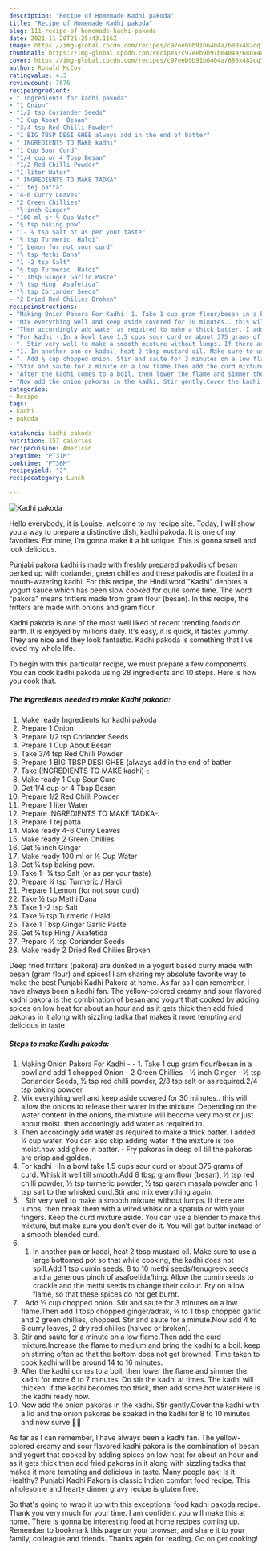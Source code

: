 ```yaml
---
description: "Recipe of Homemade Kadhi pakoda"
title: "Recipe of Homemade Kadhi pakoda"
slug: 111-recipe-of-homemade-kadhi-pakoda
date: 2021-11-20T21:25:43.116Z
image: https://img-global.cpcdn.com/recipes/c97eeb9b91b6404a/680x482cq70/kadhi-pakoda-recipe-main-photo.jpg
thumbnail: https://img-global.cpcdn.com/recipes/c97eeb9b91b6404a/680x482cq70/kadhi-pakoda-recipe-main-photo.jpg
cover: https://img-global.cpcdn.com/recipes/c97eeb9b91b6404a/680x482cq70/kadhi-pakoda-recipe-main-photo.jpg
author: Ronald McCoy
ratingvalue: 4.3
reviewcount: 7676
recipeingredient:
- " Ingredients for kadhi pakoda"
- "1 Onion"
- "1/2 tsp Coriander Seeds"
- "1 Cup About  Besan"
- "3/4 tsp Red Chilli Powder"
- "1 BIG TBSP DESI GHEE always add in the end of batter"
- " INGREDIENTS TO MAKE kadhi"
- "1 Cup Sour Curd"
- "1/4 cup or 4 Tbsp Besan"
- "1/2 Red Chilli Powder"
- "1 liter Water"
- " INGREDIENTS TO MAKE TADKA"
- "1 tej patta"
- "4-6 Curry Leaves"
- "2 Green Chillies"
- "½ inch Ginger"
- "100 ml or ½ Cup Water"
- "¼ tsp baking pow"
- "1- ¾ tsp Salt or as per your taste"
- "¼ tsp Turmeric  Haldi"
- "1 Lemon for not sour curd"
- "½ tsp Methi Dana"
- "1 -2 tsp Salt"
- "½ tsp Turmeric  Haldi"
- "1 Tbsp Ginger Garlic Paste"
- "¼ tsp Hing  Asafetida"
- "½ tsp Coriander Seeds"
- "2 Dried Red Chilies Broken"
recipeinstructions:
- "Making Onion Pakora For Kadhi  1. Take 1 cup gram flour/besan in a bowl and add 1 chopped Onion 2 Green Chillies ½ inch Ginger ½ tsp Coriander Seeds, ½ tsp red chilli powder, 2/3 tsp salt or as required.2/4 tsp baking powder"
- "Mix everything well and keep aside covered for 30 minutes.. this will allow the onions to release their water in the mixture. Depending on the water content in the onions, the mixture will become very moist or just about moist. then accordingly add water as required to."
- "Then accordingly add water as required to make a thick batter. I added ¼ cup water. You can also skip adding water if the mixture is too moist.now add ghee in batter. Fry pakoras in deep oil till the pakoras are crisp and golden."
- "For kadhi -:In a bowl take 1.5 cups sour curd or about 375 grams of curd. Whisk it well till smooth.Add 8 tbsp gram flour (besan), ½ tsp red chilli powder, ½ tsp turmeric powder, ½ tsp garam masala powder and 1 tsp salt to the whisked curd.Stir and mix everything again."
- ". Stir very well to make a smooth mixture without lumps. If there are lumps, then break them with a wired whisk or a spatula or with your fingers. Keep the curd mixture aside. You can use a blender to make this mixture, but make sure you don’t over do it. You will get butter instead of a smooth blended curd."
- "1. In another pan or kadai, heat 2 tbsp mustard oil. Make sure to use a large bottomed pot so that while cooking, the kadhi does not spill.Add 1 tsp cumin seeds, 8 to 10 methi seeds/fenugreek seeds and a generous pinch of asafoetida/hing. Allow the cumin seeds to crackle and the methi seeds to change their colour. Fry on a low flame, so that these spices do not get burnt."
- ". Add ⅓ cup chopped onion. Stir and saute for 3 minutes on a low flame.Then add 1 tbsp chopped ginger/adrak, ¾ to 1 tbsp chopped garlic and 2 green chillies, chopped. Stir and saute for a minute.Now add 4 to 6 curry leaves, 2 dry red chilies (halved or broken)."
- "Stir and saute for a minute on a low flame.Then add the curd mixture.Increase the flame to medium and bring the kadhi to a boil. keep on stirring often so that the bottom does not get browned. Time taken to cook kadhi will be around 14 to 16 minutes."
- "After the kadhi comes to a boil, then lower the flame and simmer the kadhi for more 6 to 7 minutes. Do stir the kadhi at times. The kadhi will thicken. if the kadhi becomes too thick, then add some hot water.Here is the kadhi ready now."
- "Now add the onion pakoras in the kadhi. Stir gently.Cover the kadhi with a lid and the onion pakoras be soaked in the kadhi for 8 to 10 minutes and now surve 🤗🤗"
categories:
- Recipe
tags:
- kadhi
- pakoda

katakunci: kadhi pakoda 
nutrition: 157 calories
recipecuisine: American
preptime: "PT31M"
cooktime: "PT36M"
recipeyield: "3"
recipecategory: Lunch

---
```



![Kadhi pakoda](https://img-global.cpcdn.com/recipes/c97eeb9b91b6404a/680x482cq70/kadhi-pakoda-recipe-main-photo.jpg)

Hello everybody, it is Louise, welcome to my recipe site. Today, I will show you a way to prepare a distinctive dish, kadhi pakoda. It is one of my favorites. For mine, I'm gonna make it a bit unique. This is gonna smell and look delicious.

Punjabi pakora kadhi is made with freshly prepared pakodis of besan perked up with coriander, green chillies and these pakodis are floated in a mouth-watering kadhi. For this recipe, the Hindi word &#34;Kadhi&#34; denotes a yogurt sauce which has been slow cooked for quite some time. The word &#34;pakora&#34; means fritters made from gram flour (besan). In this recipe, the fritters are made with onions and gram flour.

Kadhi pakoda is one of the most well liked of recent trending foods on earth. It is enjoyed by millions daily. It's easy, it is quick, it tastes yummy. They are nice and they look fantastic. Kadhi pakoda is something that I've loved my whole life.


To begin with this particular recipe, we must prepare a few components. You can cook kadhi pakoda using 28 ingredients and 10 steps. Here is how you cook that.

<!--inarticleads1-->

##### The ingredients needed to make Kadhi pakoda:

1. Make ready  Ingredients for kadhi pakoda
1. Prepare 1 Onion
1. Prepare 1/2 tsp Coriander Seeds
1. Prepare 1 Cup About  Besan
1. Take 3/4 tsp Red Chilli Powder
1. Prepare 1 BIG TBSP DESI GHEE (always add in the end of batter
1. Take  (INGREDIENTS TO MAKE kadhi)-:
1. Make ready 1 Cup Sour Curd
1. Get 1/4 cup or 4 Tbsp Besan
1. Prepare 1/2 Red Chilli Powder
1. Prepare 1 liter Water
1. Prepare  INGREDIENTS TO MAKE TADKA-:
1. Prepare 1 tej patta
1. Make ready 4-6 Curry Leaves
1. Make ready 2 Green Chillies
1. Get ½ inch Ginger
1. Make ready 100 ml or ½ Cup Water
1. Get ¼ tsp baking pow.
1. Take 1- ¾ tsp Salt (or as per your taste)
1. Prepare ¼ tsp Turmeric / Haldi
1. Prepare 1 Lemon (for not sour curd)
1. Take ½ tsp Methi Dana
1. Take 1 -2 tsp Salt
1. Take ½ tsp Turmeric / Haldi
1. Take 1 Tbsp Ginger Garlic Paste
1. Get ¼ tsp Hing / Asafetida
1. Prepare ½ tsp Coriander Seeds
1. Make ready 2 Dried Red Chilies Broken


Deep fried fritters (pakora) are dunked in a yogurt based curry made with besan (gram flour) and spices! I am sharing my absolute favorite way to make the best Punjabi Kadhi Pakora at home. As far as I can remember, I have always been a kadhi fan. The yellow-colored creamy and sour flavored kadhi pakora is the combination of besan and yogurt that cooked by adding spices on low heat for about an hour and as it gets thick then add fried pakoras in it along with sizzling tadka that makes it more tempting and delicious in taste. 

<!--inarticleads2-->

##### Steps to make Kadhi pakoda:

1. Making Onion Pakora For Kadhi -  - 1. Take 1 cup gram flour/besan in a bowl and add 1 chopped Onion - 2 Green Chillies - ½ inch Ginger - ½ tsp Coriander Seeds, ½ tsp red chilli powder, 2/3 tsp salt or as required.2/4 tsp baking powder
1. Mix everything well and keep aside covered for 30 minutes.. this will allow the onions to release their water in the mixture. Depending on the water content in the onions, the mixture will become very moist or just about moist. then accordingly add water as required to.
1. Then accordingly add water as required to make a thick batter. I added ¼ cup water. You can also skip adding water if the mixture is too moist.now add ghee in batter. - Fry pakoras in deep oil till the pakoras are crisp and golden.
1. For kadhi -:In a bowl take 1.5 cups sour curd or about 375 grams of curd. Whisk it well till smooth.Add 8 tbsp gram flour (besan), ½ tsp red chilli powder, ½ tsp turmeric powder, ½ tsp garam masala powder and 1 tsp salt to the whisked curd.Stir and mix everything again.
1. . Stir very well to make a smooth mixture without lumps. If there are lumps, then break them with a wired whisk or a spatula or with your fingers. Keep the curd mixture aside. You can use a blender to make this mixture, but make sure you don’t over do it. You will get butter instead of a smooth blended curd.
1. 1. In another pan or kadai, heat 2 tbsp mustard oil. Make sure to use a large bottomed pot so that while cooking, the kadhi does not spill.Add 1 tsp cumin seeds, 8 to 10 methi seeds/fenugreek seeds and a generous pinch of asafoetida/hing. Allow the cumin seeds to crackle and the methi seeds to change their colour. Fry on a low flame, so that these spices do not get burnt.
1. . Add ⅓ cup chopped onion. Stir and saute for 3 minutes on a low flame.Then add 1 tbsp chopped ginger/adrak, ¾ to 1 tbsp chopped garlic and 2 green chillies, chopped. Stir and saute for a minute.Now add 4 to 6 curry leaves, 2 dry red chilies (halved or broken).
1. Stir and saute for a minute on a low flame.Then add the curd mixture.Increase the flame to medium and bring the kadhi to a boil. keep on stirring often so that the bottom does not get browned. Time taken to cook kadhi will be around 14 to 16 minutes.
1. After the kadhi comes to a boil, then lower the flame and simmer the kadhi for more 6 to 7 minutes. Do stir the kadhi at times. The kadhi will thicken. if the kadhi becomes too thick, then add some hot water.Here is the kadhi ready now.
1. Now add the onion pakoras in the kadhi. Stir gently.Cover the kadhi with a lid and the onion pakoras be soaked in the kadhi for 8 to 10 minutes and now surve 🤗🤗


As far as I can remember, I have always been a kadhi fan. The yellow-colored creamy and sour flavored kadhi pakora is the combination of besan and yogurt that cooked by adding spices on low heat for about an hour and as it gets thick then add fried pakoras in it along with sizzling tadka that makes it more tempting and delicious in taste. Many people ask; Is it Healthy? Punjabi Kadhi Pakora is classic Indian comfort food recipe. This wholesome and hearty dinner gravy recipe is gluten free. 

So that's going to wrap it up with this exceptional food kadhi pakoda recipe. Thank you very much for your time. I am confident you will make this at home. There is gonna be interesting food at home recipes coming up. Remember to bookmark this page on your browser, and share it to your family, colleague and friends. Thanks again for reading. Go on get cooking!
